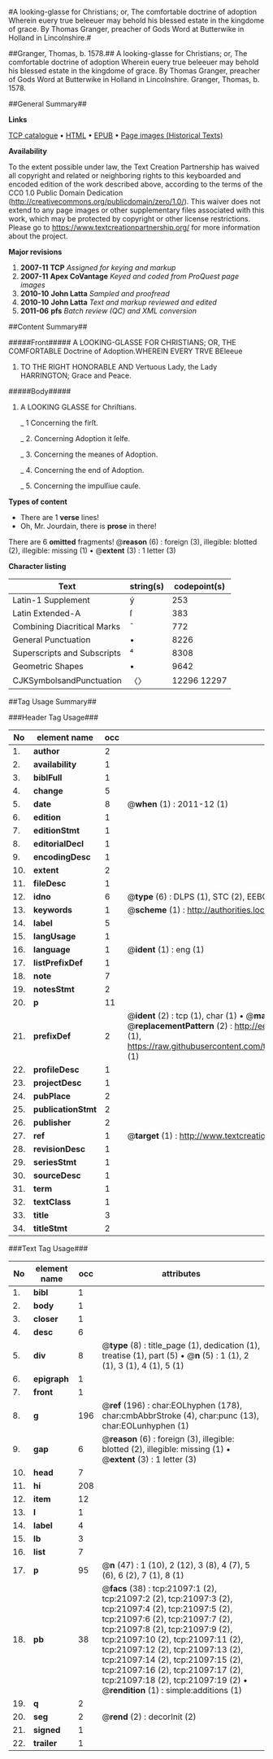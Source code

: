 #A looking-glasse for Christians; or, The comfortable doctrine of adoption Wherein euery true beleeuer may behold his blessed estate in the kingdome of grace. By Thomas Granger, preacher of Gods Word at Butterwike in Holland in Lincolnshire.#

##Granger, Thomas, b. 1578.##
A looking-glasse for Christians; or, The comfortable doctrine of adoption Wherein euery true beleeuer may behold his blessed estate in the kingdome of grace. By Thomas Granger, preacher of Gods Word at Butterwike in Holland in Lincolnshire.
Granger, Thomas, b. 1578.

##General Summary##

**Links**

[TCP catalogue](http://www.ota.ox.ac.uk/tcp/)  • 
[HTML](http://tei.it.ox.ac.uk/tcp/Texts-HTML/free/A02/A02034.html)  • 
[EPUB](http://tei.it.ox.ac.uk/tcp/Texts-EPUB/free/A02/A02034.epub) • 
[Page images (Historical Texts)](https://historicaltexts.jisc.ac.uk/eebo-99855597e)

**Availability**

To the extent possible under law, the Text Creation Partnership has waived all copyright and related or neighboring rights to this keyboarded and encoded edition of the work described above, according to the terms of the CC0 1.0 Public Domain Dedication (http://creativecommons.org/publicdomain/zero/1.0/). This waiver does not extend to any page images or other supplementary files associated with this work, which may be protected by copyright or other license restrictions. Please go to https://www.textcreationpartnership.org/ for more information about the project.

**Major revisions**

1. __2007-11__ __TCP__ *Assigned for keying and markup*
1. __2007-11__ __Apex CoVantage__ *Keyed and coded from ProQuest page images*
1. __2010-10__ __John Latta__ *Sampled and proofread*
1. __2010-10__ __John Latta__ *Text and markup reviewed and edited*
1. __2011-06__ __pfs__ *Batch review (QC) and XML conversion*

##Content Summary##

#####Front#####
A LOOKING-GLASSE FOR CHRISTIANS; OR, THE COMFORTABLE Doctrine of Adoption.WHEREIN EVERY TRVE BEleeue
1. TO THE RIGHT HONORABLE AND Vertuous Lady, the Lady HARRINGTON; Grace and Peace.

#####Body#####

1. A LOOKING GLASSE for Chriſtians.

    _ 1 Concerning the firſt.

    _ 2. Concerning Adoption it ſelfe.

    _ 3. Concerning the meanes of Adoption.

    _ 4. Concerning the end of Adoption.

    _ 5. Concerning the impulſiue cauſe.

**Types of content**

  * There are 1 **verse** lines!
  * Oh, Mr. Jourdain, there is **prose** in there!

There are 6 **omitted** fragments! 
 @__reason__ (6) : foreign (3), illegible: blotted (2), illegible: missing (1)  •  @__extent__ (3) : 1 letter (3)

**Character listing**


|Text|string(s)|codepoint(s)|
|---|---|---|
|Latin-1 Supplement|ý|253|
|Latin Extended-A|ſ|383|
|Combining             Diacritical Marks|̄|772|
|General Punctuation|•|8226|
|Superscripts             and Subscripts|⁴|8308|
|Geometric Shapes|▪|9642|
|CJKSymbolsandPunctuation|〈〉|12296 12297|

##Tag Usage Summary##

###Header Tag Usage###

|No|element name|occ|attributes|
|---|---|---|---|
|1.|__author__|2||
|2.|__availability__|1||
|3.|__biblFull__|1||
|4.|__change__|5||
|5.|__date__|8| @__when__ (1) : 2011-12 (1)|
|6.|__edition__|1||
|7.|__editionStmt__|1||
|8.|__editorialDecl__|1||
|9.|__encodingDesc__|1||
|10.|__extent__|2||
|11.|__fileDesc__|1||
|12.|__idno__|6| @__type__ (6) : DLPS (1), STC (2), EEBO-CITATION (1), PROQUEST (1), VID (1)|
|13.|__keywords__|1| @__scheme__ (1) : http://authorities.loc.gov/ (1)|
|14.|__label__|5||
|15.|__langUsage__|1||
|16.|__language__|1| @__ident__ (1) : eng (1)|
|17.|__listPrefixDef__|1||
|18.|__note__|7||
|19.|__notesStmt__|2||
|20.|__p__|11||
|21.|__prefixDef__|2| @__ident__ (2) : tcp (1), char (1)  •  @__matchPattern__ (2) : ([0-9\-]+):([0-9IVX]+) (1), (.+) (1)  •  @__replacementPattern__ (2) : http://eebo.chadwyck.com/downloadtiff?vid=$1&page=$2 (1), https://raw.githubusercontent.com/textcreationpartnership/Texts/master/tcpchars.xml#$1 (1)|
|22.|__profileDesc__|1||
|23.|__projectDesc__|1||
|24.|__pubPlace__|2||
|25.|__publicationStmt__|2||
|26.|__publisher__|2||
|27.|__ref__|1| @__target__ (1) : http://www.textcreationpartnership.org/docs/. (1)|
|28.|__revisionDesc__|1||
|29.|__seriesStmt__|1||
|30.|__sourceDesc__|1||
|31.|__term__|1||
|32.|__textClass__|1||
|33.|__title__|3||
|34.|__titleStmt__|2||


###Text Tag Usage###

|No|element name|occ|attributes|
|---|---|---|---|
|1.|__bibl__|1||
|2.|__body__|1||
|3.|__closer__|1||
|4.|__desc__|6||
|5.|__div__|8| @__type__ (8) : title_page (1), dedication (1), treatise (1), part (5)  •  @__n__ (5) : 1 (1), 2 (1), 3 (1), 4 (1), 5 (1)|
|6.|__epigraph__|1||
|7.|__front__|1||
|8.|__g__|196| @__ref__ (196) : char:EOLhyphen (178), char:cmbAbbrStroke (4), char:punc (13), char:EOLunhyphen (1)|
|9.|__gap__|6| @__reason__ (6) : foreign (3), illegible: blotted (2), illegible: missing (1)  •  @__extent__ (3) : 1 letter (3)|
|10.|__head__|7||
|11.|__hi__|208||
|12.|__item__|12||
|13.|__l__|1||
|14.|__label__|4||
|15.|__lb__|3||
|16.|__list__|7||
|17.|__p__|95| @__n__ (47) : 1 (10), 2 (12), 3 (8), 4 (7), 5 (6), 6 (2), 7 (1), 8 (1)|
|18.|__pb__|38| @__facs__ (38) : tcp:21097:1 (2), tcp:21097:2 (2), tcp:21097:3 (2), tcp:21097:4 (2), tcp:21097:5 (2), tcp:21097:6 (2), tcp:21097:7 (2), tcp:21097:8 (2), tcp:21097:9 (2), tcp:21097:10 (2), tcp:21097:11 (2), tcp:21097:12 (2), tcp:21097:13 (2), tcp:21097:14 (2), tcp:21097:15 (2), tcp:21097:16 (2), tcp:21097:17 (2), tcp:21097:18 (2), tcp:21097:19 (2)  •  @__rendition__ (1) : simple:additions (1)|
|19.|__q__|2||
|20.|__seg__|2| @__rend__ (2) : decorInit (2)|
|21.|__signed__|1||
|22.|__trailer__|1||
